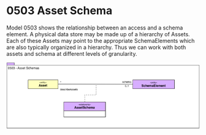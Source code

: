 <!-- SPDX-License-Identifier: CC-BY-4.0 -->
<!-- Copyright Contributors to the ODPi Egeria project. -->

# 0503 Asset Schema

Model 0503 shows the relationship between an access and a
schema element.
A physical data store may be made up of a hierarchy of Assets.
Each of these Assets may point to the appropriate SchemaElements which are also typically organized in a hierarchy.
Thus we can work with both assets and schema at different
levels of granularity.

![UML](0503-Asset-Schema.png)